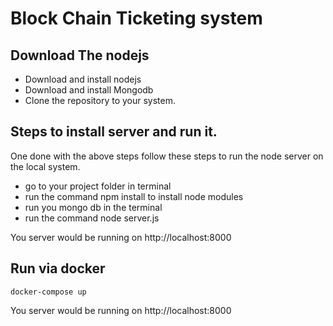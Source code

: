 # Block Chain Ticketing system

## Download The nodejs
* Download and install nodejs
* Download and install Mongodb
* Clone the repository to your system.

## Steps to install server and run it.

One done with the above steps follow these steps to run the node server on the local system.

* go to your project folder in terminal
* run the command npm install to install node modules
* run you mongo db in the terminal
* run the command node server.js

You server would be running on http://localhost:8000

## Run via docker
```
docker-compose up
```
You server would be running on http://localhost:8000
